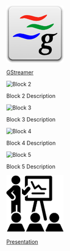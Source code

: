 

<div class="grid-container">
    <div class="grid-item">
        <a href="Gstreamer/">
        <img src="images/gstreamer.png" width="150" height="150">
        <p>GStreamer</p>
        </a>
    </div>
    <div class="grid-item">
        <img src="images/block2.png" alt="Block 2">
        <p>Block 2 Description</p>
    </div>
    <div class="grid-item">
        <img src="images/block3.png" alt="Block 3">
        <p>Block 3 Description</p>
    </div>
    <div class="grid-item">
        <img src="images/block4.png" alt="Block 4">
        <p>Block 4 Description</p>
    </div>
    <div class="grid-item">
        <img src="images/block5.png" alt="Block 5">
        <p>Block 5 Description</p>
    </div>
    <div class="grid-item">
    <a href="Presentation/">
        <img src="images/presentation.png" width="150" height="150">
        <p>Presentation</p>
        </a>
    </div>
</div>